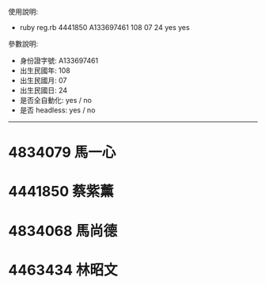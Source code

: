 使用說明:
 - ruby reg.rb 4441850 A133697461 108 07 24 yes yes

參數說明:
 - 身份證字號: A133697461
 - 出生民國年: 108
 - 出生民國月: 07
 - 出生民國日: 24
 - 是否全自動化: yes / no
 - 是否 headless: yes / no
---
# 4834079 馬一心
# 4441850 蔡紫薰
# 4834068 馬尚德
# 4463434 林昭文